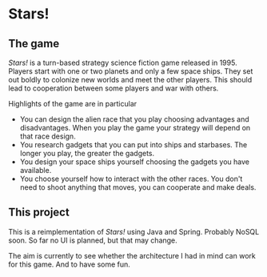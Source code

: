 # Stars!

## The game
*Stars!* is a turn-based strategy science fiction game released in 1995.
Players start with one or two planets and only a few space ships. They set out boldly to colonize new worlds and meet the other players. This should lead to cooperation between some players and war with others.

Highlights of the game are in particular
* You can design the alien race that you play choosing advantages and disadvantages. When you play the game your strategy will depend on that race design.
* You research gadgets that you can put into ships and starbases. The longer you play, the greater the gadgets.
* You design your space ships yourself choosing the gadgets you have available.
* You choose yourself how to interact with the other races. You don't need to shoot anything that moves, you can cooperate and make deals.

## This project
This is a reimplementation of *Stars!* using Java and Spring. Probably NoSQL soon. So far no UI is planned, but that may change.

The aim is currently to see whether the architecture I had in mind can work for this game. And to have some fun.
